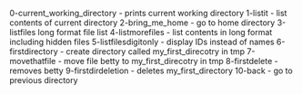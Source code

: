 0-current_working_directory - prints current working directory
1-listit - list contents of current directory
2-bring_me_home - go to home directory
3-listfiles long format file list
4-listmorefiles - list contents in long format including hidden files
5-listfilesdigitonly - display IDs instead of names
6-firstdirectory - create directory called my_first_direcotry in tmp
7-movethatfile - move file betty to my_first_direcotry in tmp
8-firstdelete - removes betty
9-firstdirdeletion - deletes my_first_directory
10-back - go to previous directory
